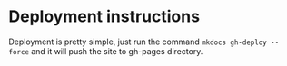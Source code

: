 # Deployment instructions

Deployment is pretty simple, just run the command `mkdocs gh-deploy --force` and it will push the site to gh-pages directory.
